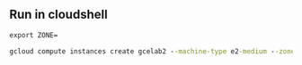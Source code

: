 ## Run in cloudshell
```cmd
export ZONE=
```
```cmd
gcloud compute instances create gcelab2 --machine-type e2-medium --zone $ZONE
